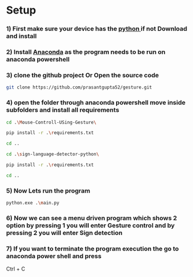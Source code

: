 # Setup


### 1) First make sure your device has the [python ](https://www.python.org/downloads/) if not Download and install 

### 2) Install [Anaconda](https://www.anaconda.com/download) as the program needs to be run on anaconda powershell

### 3) clone the github project Or Open the source code

```bash
git clone https://github.com/prasantgupta52/gesture.git
```

### 4) open the folder through anaconda powershell move inside subfolders and install all requirements

```bash
cd .\Mouse-Controll-USing-Gesture\
```
```bash
pip install -r .\requirements.txt
```
```bash
cd ..
```
```bash
cd .\sign-language-detector-python\
```
```bash
pip install -r .\requirements.txt
```
```bash
cd ..
```
          
### 5) Now Lets run the program

```bash
python.exe .\main.py
```

### 6) Now we can see a menu driven program which shows 2 option by pressing 1 you will enter Gesture control and by pressing 2 you will enter Sign detection

### 7) If you want to terminate the program execution the go to anaconda power shell and press

Ctrl + C
